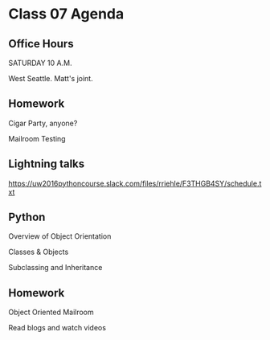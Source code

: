 # Class 07 Agenda

##  Office Hours

SATURDAY 10 A.M.

West Seattle.  Matt's joint.

##  Homework

Cigar Party, anyone?

Mailroom Testing

##  Lightning talks

https://uw2016pythoncourse.slack.com/files/rriehle/F3THGB4SY/schedule.txt

##  Python

Overview of Object Orientation

Classes & Objects

Subclassing and Inheritance

##  Homework

Object Oriented Mailroom

Read blogs and watch videos


